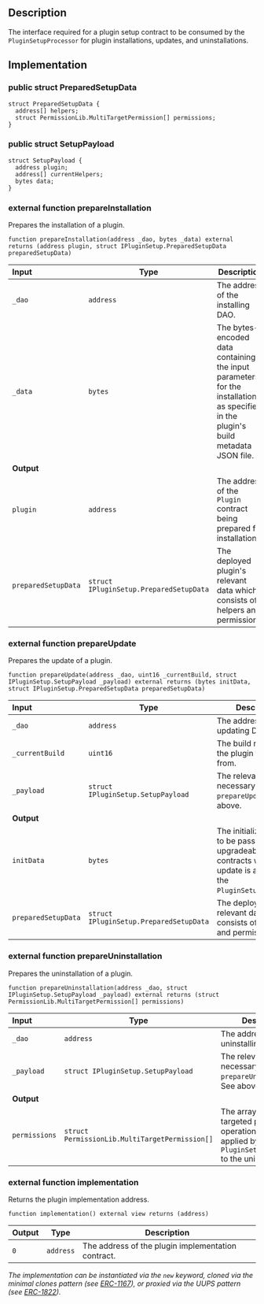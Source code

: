 ## Description

The interface required for a plugin setup contract to be consumed by the `PluginSetupProcessor` for plugin installations, updates, and uninstallations.

## Implementation

### public struct PreparedSetupData

```solidity
struct PreparedSetupData {
  address[] helpers;
  struct PermissionLib.MultiTargetPermission[] permissions;
}
```

### public struct SetupPayload

```solidity
struct SetupPayload {
  address plugin;
  address[] currentHelpers;
  bytes data;
}
```

### external function prepareInstallation

Prepares the installation of a plugin.

```solidity
function prepareInstallation(address _dao, bytes _data) external returns (address plugin, struct IPluginSetup.PreparedSetupData preparedSetupData)
```

| Input               | Type                                    | Description                                                                                                                        |
| :------------------ | --------------------------------------- | ---------------------------------------------------------------------------------------------------------------------------------- |
| `_dao`              | `address`                               | The address of the installing DAO.                                                                                                 |
| `_data`             | `bytes`                                 | The bytes-encoded data containing the input parameters for the installation as specified in the plugin's build metadata JSON file. |
| **Output**          |                                         |
| `plugin`            | `address`                               | The address of the `Plugin` contract being prepared for installation.                                                              |
| `preparedSetupData` | `struct IPluginSetup.PreparedSetupData` | The deployed plugin's relevant data which consists of helpers and permissions.                                                     |

### external function prepareUpdate

Prepares the update of a plugin.

```solidity
function prepareUpdate(address _dao, uint16 _currentBuild, struct IPluginSetup.SetupPayload _payload) external returns (bytes initData, struct IPluginSetup.PreparedSetupData preparedSetupData)
```

| Input               | Type                                    | Description                                                                                                             |
| :------------------ | --------------------------------------- | ----------------------------------------------------------------------------------------------------------------------- |
| `_dao`              | `address`                               | The address of the updating DAO.                                                                                        |
| `_currentBuild`     | `uint16`                                | The build number of the plugin to update from.                                                                          |
| `_payload`          | `struct IPluginSetup.SetupPayload`      | The relevant data necessary for the `prepareUpdate`. See above.                                                         |
| **Output**          |                                         |
| `initData`          | `bytes`                                 | The initialization data to be passed to upgradeable contracts when the update is applied in the `PluginSetupProcessor`. |
| `preparedSetupData` | `struct IPluginSetup.PreparedSetupData` | The deployed plugin's relevant data which consists of helpers and permissions.                                          |

### external function prepareUninstallation

Prepares the uninstallation of a plugin.

```solidity
function prepareUninstallation(address _dao, struct IPluginSetup.SetupPayload _payload) external returns (struct PermissionLib.MultiTargetPermission[] permissions)
```

| Input         | Type                                           | Description                                                                                                            |
| :------------ | ---------------------------------------------- | ---------------------------------------------------------------------------------------------------------------------- |
| `_dao`        | `address`                                      | The address of the uninstalling DAO.                                                                                   |
| `_payload`    | `struct IPluginSetup.SetupPayload`             | The relevant data necessary for the `prepareUninstallation`. See above.                                                |
| **Output**    |                                                |
| `permissions` | `struct PermissionLib.MultiTargetPermission[]` | The array of multi-targeted permission operations to be applied by the `PluginSetupProcessor` to the uninstalling DAO. |

### external function implementation

Returns the plugin implementation address.

```solidity
function implementation() external view returns (address)
```

| Output | Type      | Description                                        |
| ------ | --------- | -------------------------------------------------- |
| `0`    | `address` | The address of the plugin implementation contract. |

_The implementation can be instantiated via the `new` keyword, cloned via the minimal clones pattern (see [ERC-1167](https://eips.ethereum.org/EIPS/eip-1167)), or proxied via the UUPS pattern (see [ERC-1822](https://eips.ethereum.org/EIPS/eip-1822))._

<!--CONTRACT_END-->
